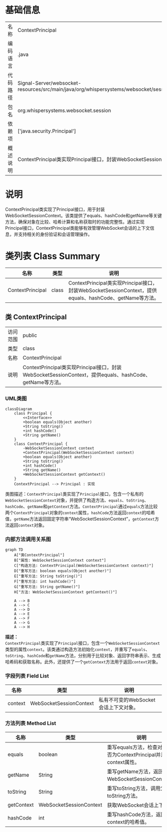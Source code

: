 # 基础信息

|      |      |
|------|------|
| 名称 | ContextPrincipal |
| 编码语言 | .java |
| 代码路径 | Signal-Server/websocket-resources/src/main/java/org/whispersystems/websocket/session/ContextPrincipal.java |
| 包名 | org.whispersystems.websocket.session |
| 依赖项 | ['java.security.Principal'] |
| 概述说明 | ContextPrincipal类实现Principal接口，封装WebSocketSessionContext，提供常用方法。 |

# 说明

ContextPrincipal类实现了Principal接口，用于封装WebSocketSessionContext。该类提供了equals、hashCode和getName等关键方法，确保对象在比较、哈希计算和名称获取时的功能完整性。通过实现Principal接口，ContextPrincipal类能够有效管理WebSocket会话的上下文信息，并支持相关的身份验证和会话管理操作。

# 类列表 Class Summary

| 名称   | 类型  | 说明 |
|-------|------|-------------|
| ContextPrincipal | class | ContextPrincipal类实现Principal接口，封装WebSocketSessionContext，提供equals、hashCode、getName等方法。 |



## 类 ContextPrincipal

|      |      |
|------|------|
| 访问范围 | public |
| 类型 | class |
| 名称 | ContextPrincipal |
| 说明 | ContextPrincipal类实现Principal接口，封装WebSocketSessionContext，提供equals、hashCode、getName等方法。 |


### UML类图

```mermaid
classDiagram
    class Principal {
        <<Interface>>
        +boolean equals(Object another)
        +String toString()
        +int hashCode()
        +String getName()
    }
    class ContextPrincipal {
        -WebSocketSessionContext context
        +ContextPrincipal(WebSocketSessionContext context)
        +boolean equals(Object another)
        +String toString()
        +int hashCode()
        +String getName()
        +WebSocketSessionContext getContext()
    }
    ContextPrincipal --> Principal : 实现
```

类图描述：`ContextPrincipal`类实现了`Principal`接口，包含一个私有的`WebSocketSessionContext`对象，并提供了构造方法、`equals`、`toString`、`hashCode`、`getName`和`getContext`方法。`ContextPrincipal`通过`equals`方法比较两个`ContextPrincipal`对象的`context`属性，`hashCode`方法返回`context`的哈希值，`getName`方法返回固定字符串“WebSocketSessionContext”，`getContext`方法返回`context`对象。


### 内部方法调用关系图

```mermaid
graph TD
    A["类ContextPrincipal"]
    B["属性: WebSocketSessionContext context"]
    C["构造方法: ContextPrincipal(WebSocketSessionContext context)"]
    D["重写方法: boolean equals(Object another)"]
    E["重写方法: String toString()"]
    F["重写方法: int hashCode()"]
    G["重写方法: String getName()"]
    H["方法: WebSocketSessionContext getContext()"]

    A --> B
    A --> C
    A --> D
    A --> E
    A --> F
    A --> G
    A --> H
```

**描述：**  
`ContextPrincipal`类实现了`Principal`接口，包含一个`WebSocketSessionContext`类型的属性`context`。该类通过构造方法初始化`context`，并重写了`equals`、`toString`、`hashCode`和`getName`方法，分别用于比较对象、返回字符串表示、生成哈希码和获取名称。此外，还提供了一个`getContext`方法用于返回`context`对象。

### 字段列表 Field List

| 名称  | 类型  | 说明 |
|-------|-------|------|
| context | WebSocketSessionContext | 私有不可变的WebSocket会话上下文对象。 |

### 方法列表 Method List

| 名称  | 类型  | 说明 |
|-------|-------|------|
| equals | boolean | 重写equals方法，检查对象是否为ContextPrincipal并比较context属性。 |
| getName | String | 重写getName方法，返回WebSocketSessionContext。 |
| toString | String | 重写toString方法，调用父类的toString方法。 |
| getContext | WebSocketSessionContext | 获取WebSocket会话上下文。 |
| hashCode | int | 重写hashCode方法，返回context的哈希值。 |




